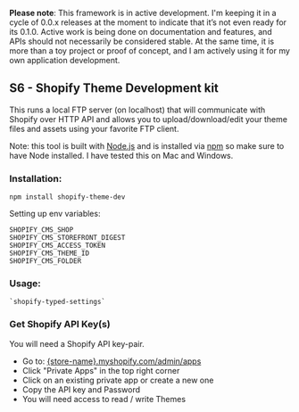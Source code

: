 **Please note**: This framework is in active development. I'm keeping it in a cycle of 0.0.x releases at the moment to indicate that it’s not even ready for its 0.1.0. Active work is being done on documentation and features, and APIs should not necessarily be considered stable. At the same time, it is more than a toy project or proof of concept, and I am actively using it for my own application development.

## S6 - Shopify Theme Development kit


This runs a local FTP server (on localhost) that will communicate with Shopify over HTTP API and allows you to upload/download/edit your theme files and assets using your favorite FTP client.

Note: this tool is built with [Node.js](https://nodejs.org) and is installed via [npm](https://www.npmjs.org) so make sure to have Node installed. I have tested this on Mac and Windows. 

### Installation:

    npm install shopify-theme-dev

Setting up env variables:
```dotenv
SHOPIFY_CMS_SHOP
SHOPIFY_CMS_STOREFRONT_DIGEST
SHOPIFY_CMS_ACCESS_TOKEN
SHOPIFY_CMS_THEME_ID
SHOPIFY_CMS_FOLDER
```


### Usage:

    `shopify-typed-settings`

### Get Shopify API Key(s)

You will need a Shopify API key-pair.

* Go to: [{store-name}.myshopify.com/admin/apps](https://myshopify.com/admin/apps)
* Click "Private Apps" in the top right corner
* Click on an existing private app or create a new one
* Copy the API key and Password
* You will need access to read / write Themes
